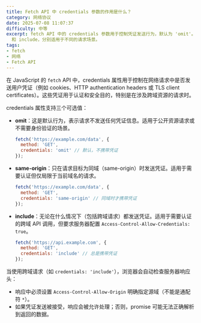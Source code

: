 ```yaml
---
title: Fetch API 中 credentials 参数的作用是什么？
category: 网络协议
date: 2025-07-08 11:07:37
difficulty: 中等
excerpt: fetch API 中的 credentials 参数用于控制凭证发送行为，默认为 'omit'。它有三种取值：omit、same-origin
  和 include，分别适用于不同的请求场景。
tags:
- fetch
- 网络
- Fetch API
---
```

在 JavaScript 的 `fetch` API 中，credentials 属性用于控制在网络请求中是否发送用户凭证（例如 cookies、HTTP authentication headers 或 TLS client certificates）。这些凭证用于认证和安全目的，特别是在涉及跨域资源的请求时。

credentials 属性支持三个可选值：
- **omit**：这是默认行为，表示请求不发送任何凭证信息。适用于公开资源请求或不需要身份验证的场景。
  ```javascript
  fetch('https://example.com/data', {
    method: 'GET',
    credentials: 'omit' // 默认，不携带凭证
  });
  ```
- **same-origin**：只在请求目标为同域（same-origin）时发送凭证。适用于需要认证但仅局限于当前域名的请求。
  ```javascript
  fetch('https://example.com/data', {
    method: 'GET',
    credentials: 'same-origin' // 同域时才携带凭证
  });
  ```
- **include**：无论在什么情况下（包括跨域请求）都发送凭证。适用于需要认证的跨域 API 调用，但要求服务器配置 `Access-Control-Allow-Credentials: true`。
  ```javascript
  fetch('https://api.example.com', {
    method: 'GET',
    credentials: 'include' // 总是携带凭证
  });
  ```

当使用跨域请求（如 `credentials: 'include'`），浏览器会自动检查服务器响应头：
- 响应中必须设置 `Access-Control-Allow-Origin` 明确指定源域（不能是通配符 `*`）。
- 如果凭证发送被接受，响应会被允许处理；否则，promise 可能无法正确解析到返回的数据。
